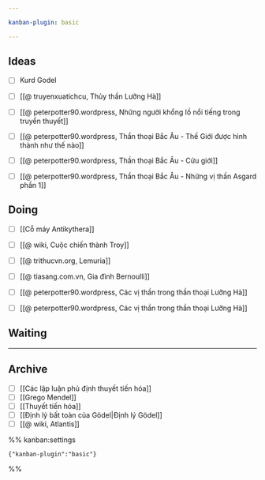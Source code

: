 ```yaml
---

kanban-plugin: basic

---
```


## Ideas

- [ ] Kurd Godel
- [ ] [[@ truyenxuatichcu, Thủy thần Lưỡng Hà]]
- [ ] [[@ peterpotter90.wordpress, Những người khổng lồ nổi tiếng trong truyền thuyết]]
- [ ] [[@ peterpotter90.wordpress, Thần thoại Bắc Âu - Thế Giới được hình thành như thế nào]]
- [ ] [[@ peterpotter90.wordpress, Thần thoại Bắc Âu - Cửu giới]]
- [ ] [[@ peterpotter90.wordpress, Thần thoại Bắc Âu - Những vị thần Asgard phần 1]]


## Doing

- [ ] [[Cỗ máy Antikythera]]
- [ ] [[@ wiki, Cuộc chiến thành Troy]]
- [ ] [[@ trithucvn.org, Lemuria]]
- [ ] [[@ tiasang.com.vn, Gia đình Bernoulli]]
- [ ] [[@ peterpotter90.wordpress, Các vị thần trong thần thoại Lưỡng Hà]]
- [ ] [[@ peterpotter90.wordpress, Các vị thần trong thần thoại Lưỡng Hà]]


## Waiting



***

## Archive

- [ ] [[Các lập luận phủ định thuyết tiến hóa]]
- [ ] [[Grego Mendel]]
- [ ] [[Thuyết tiến hóa]]
- [ ] [[Định lý bất toàn của Gödel|Định lý Gödel]]
- [ ] [[@ wiki, Atlantis]]

%% kanban:settings
```
{"kanban-plugin":"basic"}
```
%%